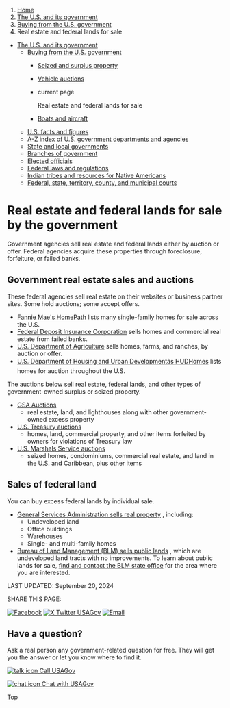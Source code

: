 1. [Home](/)
2. [The U.S. and its government](/about-the-us)
3. [Buying from the U.S. government](/buy-from-government)
4. Real estate and federal lands for sale

* [The U.S. and its government](/about-the-us)
  + [Buying from the U.S. government](/buy-from-government)
    - [Seized and surplus property](/auctions-and-sales)
    - [Vehicle auctions](/car-auctions)
    - current page

      Real estate and federal lands for sale
    - [Boats and aircraft](/boat-aircraft-auctions)
  + [U.S. facts and figures](/facts-figures)
  + [A-Z index of U.S. government departments and agencies](/agency-index)
  + [State and local governments](/state-local-governments)
  + [Branches of government](/branches-of-government)
  + [Elected officials](/elected-officials)
  + [Federal laws and regulations](/laws-and-regulations)
  + [Indian tribes and resources for Native Americans](/tribes)
  + [Federal, state, territory, county, and municipal courts](/courts)

Real estate and federal lands for sale by the government
========================================================

Government agencies sell real estate and federal lands either by auction or offer. Federal agencies acquire these properties through foreclosure, forfeiture, or failed banks.

**Government real estate sales and auctions**
---------------------------------------------

These federal agencies sell real estate on their websites or business partner sites. Some hold auctions; some accept offers.

* [Fannie Mae's HomePath](https://homepath.fanniemae.com/)
  lists many single-family homes for sale across the U.S.
* [Federal Deposit Insurance Corporation](https://www.fdic.gov/buying/owned/)
  sells homes and commercial real estate from failed banks.
* [U.S. Department of Agriculture](https://properties.sc.egov.usda.gov/resales/public/home)
  sells homes, farms, and ranches, by auction or offer.
* [U.S. Department of Housing and Urban Developmentâs HUDHomes](https://www.hudhomestore.gov/Home/Index.aspx)
  lists homes for auction throughout the U.S.

The auctions below sell real estate, federal lands, and other types of government-owned surplus or seized property.

* [GSA Auctions](https://realestatesales.gov/)
  - real estate, land, and lighthouses along with other government-owned excess property
* [U.S. Treasury auctions](https://home.treasury.gov/services/treasury-auctions)
  - homes, land, commercial property, and other items forfeited by owners for violations of Treasury law
* [U.S. Marshals Service auctions](https://www.usmarshals.gov/what-we-do/asset-forfeiture)
  - seized homes, condominiums, commercial real estate, and land in the U.S. and Caribbean, plus other items

**Sales of federal land**
-------------------------

You can buy excess federal lands by individual sale.

* [General Services Administration sells real property](https://www.gsa.gov/real-estate/real-estate-services/real-property-utilization-disposal)
  , including:
  + Undeveloped land
  + Office buildings
  + Warehouses
  + Single- and multi-family homes
* [Bureau of Land Management (BLM) sells public lands](https://www.blm.gov/programs/lands-and-realty/sales-and-exchanges)
  , which are undeveloped land tracts with no improvements. To learn about public lands for sale,
  [find and contact the BLM state office](https://www.blm.gov/office/national-office)
  for the area where you are interested.

LAST UPDATED:
September 20, 2024

SHARE THIS PAGE:

[![Facebook](/themes/custom/usagov/images/social-media-icons/Facebook_Icon.svg)](https://www.facebook.com/sharer/sharer.php?u=https://www.usa.gov/real-estate-sales&v=3)
[![X Twitter USAGov](/themes/custom/usagov/images/social-media-icons/X_Twitter_Icon.svg?version=2)](https://twitter.com/intent/tweet?source=webclient&text=https://www.usa.gov/real-estate-sales)
[![Email](/themes/custom/usagov/images/social-media-icons/Email_Icon.svg?version=2)](mailto:?subject=https://www.usa.gov/real-estate-sales)

Have a question?
----------------

Ask a real person any government-related question for free. They will get you the answer or let you know where to find it.

[![talk icon](/themes/custom/usagov/images/ICONS_talk.png)
Call USAGov](/phone)

[![chat icon](/themes/custom/usagov/images/ICONS_chat.png)
Chat with USAGov](/chat)

[Top](#main-content)